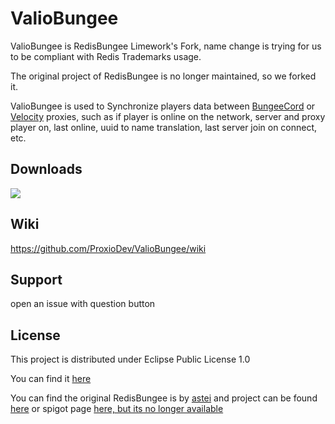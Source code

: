 # ValioBungee 

ValioBungee is RedisBungee Limework's Fork, name change is trying for us to be compliant with Redis Trademarks usage.

The original project of RedisBungee is no longer maintained, so we forked it.

ValioBungee is used to Synchronize players data between [BungeeCord](https://github.com/SpigotMC/BungeeCord)
or [Velocity](https://github.com/PaperMC/Velocity) proxies, 
such as if player is online on the network, server and proxy player on, last online, uuid to name translation,
last server join on connect, etc.


## Downloads

[![](https://raw.githubusercontent.com/Prospector/badges/master/modrinth-badge-72h-padded.png)](https://modrinth.com/plugin/redisbungee)

## Wiki

https://github.com/ProxioDev/ValioBungee/wiki

## Support

open an issue with question button

## License

This project is distributed under Eclipse Public License 1.0

You can find it [here](https://github.com/proxiodev/RedisBungee/blob/master/LICENSE)

You can find the original RedisBungee is by [astei](https://github.com/astei) and project can be
found [here](https://github.com/minecrafter/RedisBungee) or spigot
page [here, but its no longer available](https://www.spigotmc.org/resources/redisbungee.13494/)

